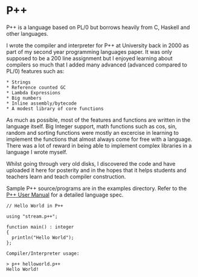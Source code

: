P++
=========

P++ is a language based on PL/0 but borrows heavily from C, Haskell and other languages.

I wrote the compiler and interpreter for P++ at University back in 2000 as part of my second year programming languages paper.  It was only supposed to be a 200 line assignment but I enjoyed learning about compilers so much that I added many advanced (advanced compared to PL/0) features such as:

	* Strings
	* Reference counted GC
	* Lambda Expressions
	* Big numbers
	* Inline assembly/bytecode
	* A modest library of core functions
	
As much as possible, most of the features and functions are written in the language itself. Big Integer support, math functions such as cos, sin, random and sorting functions were mostly an excercise in learning to implement the functions that almost always come for free with a language. There was a lot of reward in being able to implement complex libraries in a language I wrote myself.

Whilst going through very old disks, I discovered the code and have uploaded it here for posterity and in the hopes that it helps students and teachers learn and teach compiler construction.

Sample P++ source/programs are in the examples directory. Refer to the [P++ User Manual](https://github.com/tumtumtum/pplusplus/blob/master/docs/Users-Manual.pdf?raw=true) for a detailed language spec.

```
// Hello World in P++

using "stream.p++";

function main() : integer
{
  println("Hello World");
};
```


```
Compiler/Interpreter usage:

> p++ helloworld.p++
Hello World!
```

